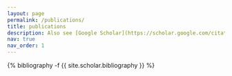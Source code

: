 ```yaml
---
layout: page
permalink: /publications/
title: publications
description: Also see [Google Scholar](https://scholar.google.com/citations?user=viCG2ikAAAAJ&hl) and [Semantic Scholar](https://www.semanticscholar.org/author/Faeze-Brahman/9252833) <br><br> publications by categories in reversed chronological order. <br> * and + denote co-first and co-second authors.
nav: true
nav_order: 1
---
```

<!-- Also see [Google Scholar](https://scholar.google.com/citations?user=4Da7Li4AAAAJ&hl=en) and [Semantic Scholar](https://scholar.google.com/citations?user=4Da7Li4AAAAJ&hl=en). -->
<!-- _pages/publications.md -->
<div class="publications">

{% bibliography -f {{ site.scholar.bibliography }} %}

</div>
